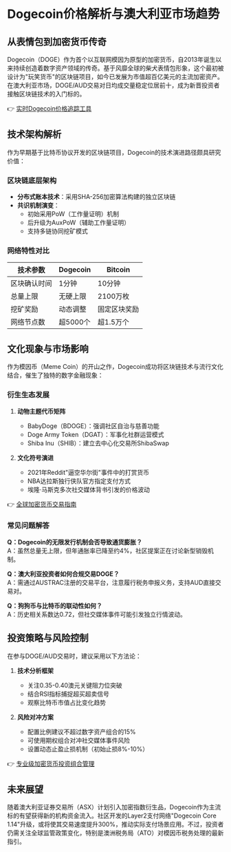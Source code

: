 # Dogecoin价格解析与澳大利亚市场趋势

## 从表情包到加密货币传奇
Dogecoin（DOGE）作为首个以互联网模因为原型的加密货币，自2013年诞生以来持续创造着数字资产领域的传奇。基于风靡全球的柴犬表情包形象，这个最初被设计为"玩笑货币"的区块链项目，如今已发展为市值超百亿美元的主流加密资产。在澳大利亚市场，DOGE/AUD交易对日均成交量稳定位居前十，成为新晋投资者接触区块链技术的入门标的。

👉 [实时Dogecoin价格追踪工具](https://bit.ly/okx_welcome)

## 技术架构解析
作为早期基于比特币协议开发的区块链项目，Dogecoin的技术演进路径颇具研究价值：

### 区块链底层架构
- **分布式账本技术**：采用SHA-256加密算法构建的独立区块链
- **共识机制演变**：
  - 初始采用PoW（工作量证明）机制
  - 后升级为AuxPoW（辅助工作量证明）
  - 支持多链协同挖矿模式

### 网络特性对比
| 技术参数       | Dogecoin       | Bitcoin        |
|----------------|----------------|----------------|
| 区块确认时间   | 1分钟          | 10分钟         |
| 总量上限       | 无硬上限       | 2100万枚       |
| 挖矿奖励       | 动态调整       | 固定区块奖励   |
| 网络节点数     | 超5000个       | 超1.5万个      |

## 文化现象与市场影响
作为模因币（Meme Coin）的开山之作，Dogecoin成功将区块链技术与流行文化结合，催生了独特的数字金融现象：

### 衍生生态发展
1. **动物主题代币矩阵**
   - BabyDoge（BDOGE）：强调社区自治与慈善功能
   - Doge Army Token（DGAT）：军事化社群运营模式
   - Shiba Inu（SHIB）：建立去中心化交易所ShibaSwap

2. **文化符号演进**
   - 2021年Reddit"逼空华尔街"事件中的打赏货币
   - NBA达拉斯独行侠队官方指定支付方式
   - 埃隆·马斯克多次社交媒体背书引发的价格波动

👉 [全球加密货币交易指南](https://bit.ly/okx_welcome)

### 常见问题解答
**Q：Dogecoin的无限发行机制会否导致通货膨胀？**  
A：虽然总量无上限，但年通胀率已降至约4%，社区提案正在讨论新型销毁机制。

**Q：澳大利亚投资者如何合规交易DOGE？**  
A：需通过AUSTRAC注册的交易平台，注意履行税务申报义务，支持AUD直接交易对。

**Q：狗狗币与比特币的联动性如何？**  
A：历史相关系数达0.72，但社交媒体事件可能引发独立行情波动。

## 投资策略与风险控制
在参与DOGE/AUD交易时，建议采用以下方法论：
1. **技术分析框架**
   - 关注0.35-0.40澳元关键阻力位突破
   - 结合RSI指标捕捉超买超卖信号
   - 观察比特币市值占比变化趋势

2. **风险对冲方案**
   - 配置比例建议不超过数字资产组合的15%
   - 可使用期权组合对冲社交媒体事件风险
   - 设置动态止盈止损机制（初始止损8%-10%）

👉 [专业级加密货币投资组合管理](https://bit.ly/okx_welcome)

## 未来展望
随着澳大利亚证券交易所（ASX）计划引入加密指数衍生品，Dogecoin作为主流标的有望获得新的机构资金流入。社区开发的Layer2支付网络"Dogecoin Core 1.14"升级，或将使其交易速度提升300%，推动实际支付场景应用。不过，投资者仍需关注全球监管政策变化，特别是澳洲税务局（ATO）对模因币税务处理的最新指引。
